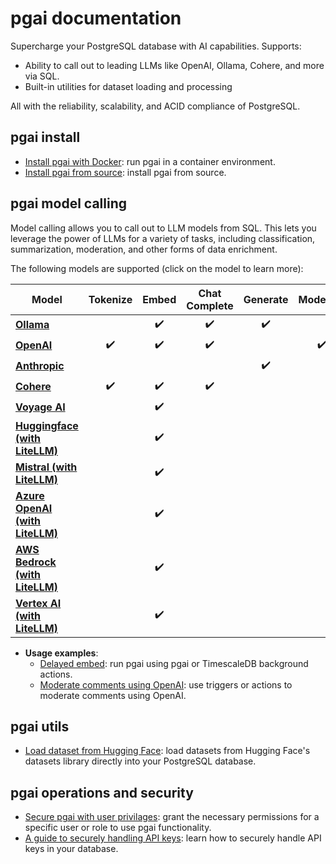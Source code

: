# pgai documentation

Supercharge your PostgreSQL database with AI capabilities. Supports:  

- Ability to call out to leading LLMs like OpenAI, Ollama, Cohere, and more via SQL.
- Built-in utilities for dataset loading and processing 

All with the reliability, scalability, and ACID compliance of PostgreSQL.


## pgai install

* [Install pgai with Docker](install/docker.md): run pgai in a container environment.
* [Install pgai from source](install/source.md): install pgai from source. 


## pgai model calling

Model calling allows you to call out to LLM models from SQL. This lets you leverage the power of LLMs for a variety of tasks, including classification, summarization, moderation, and other forms of data enrichment.

The following models are supported (click on the model to learn more):

| **Model**                                            | **Tokenize** | **Embed** | **Chat Complete** | **Generate** | **Moderate** | **Classify** | **Rerank** |
|------------------------------------------------------|:------------:|:---------:|:-----------------:|:------------:|:------------:|:------------:|:----------:|
| **[Ollama](model_calling/ollama.md)**                       |              |    ✔️     |        ✔️         |      ✔️      |              |              |            |
| **[OpenAI](model_calling/openai.md)**                       |     ✔️️      |    ✔️     |        ✔️         |              |      ✔️      |              |            |
| **[Anthropic](model_calling/anthropic.md)**                 |              |           |                   |      ✔️      |              |              |            |
| **[Cohere](model_calling/cohere.md)**                       |      ✔️      |    ✔️     |        ✔️         |              |              |      ✔️      |     ✔️     |
| **[Voyage AI](model_calling/voyageai.md)**                  |              |    ✔️     |                   |              |              |              |            |
| **[Huggingface (with LiteLLM)](model_calling/litellm.md)**  |              |    ✔️     |                   |              |              |              |            |
| **[Mistral (with LiteLLM)](model_calling/litellm.md)**      |              |    ✔️     |                   |              |              |              |            |
| **[Azure OpenAI (with LiteLLM)](model_calling/litellm.md)** |              |    ✔️     |                   |              |              |              |            |
| **[AWS Bedrock (with LiteLLM)](model_calling/litellm.md)**  |              |    ✔️     |                   |              |              |              |            |
| **[Vertex AI (with LiteLLM)](model_calling/litellm.md)**    |              |    ✔️     |                   |              |              |              |            |


- **Usage examples**:
  * [Delayed embed](model_calling/delayed_embed.md): run pgai using pgai or TimescaleDB background actions.
  * [Moderate comments using OpenAI](model_calling/moderate.md): use triggers or actions to moderate comments using OpenAI.

## pgai utils
  * [Load dataset from Hugging Face](utils/load_dataset_from_huggingface.md): load datasets from Hugging Face's datasets library directly into your PostgreSQL database.
  
## pgai operations and security
  * [Secure pgai with user privilages](security/privileges.md): grant the necessary permissions for a specific user or role to use pgai functionality.
  * [A guide to securely handling API keys](security/handling-api-keys.md): learn how to securely handle API keys in your database.
